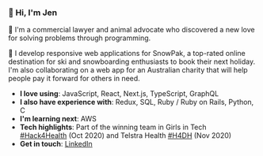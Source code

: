 ### 🌈 Hi, I'm Jen 

🐧 I'm a commercial lawyer and animal advocate who discovered a new love for solving problems through programming. 

👯 I develop responsive web applications for SnowPak, a top-rated online destination for ski and snowboarding enthusiasts to book their next holiday. I'm also collaborating on a web app for an Australian charity that will help people pay it forward for others in need.   
- **I love using**: JavaScript, React, Next.js, TypeScript, GraphQL 
- **I also have experience with**: Redux, SQL, Ruby / Ruby on Rails, Python, C 
- **I'm learning next**: AWS
- **Tech highlights**: Part of the winning team in Girls in Tech [#Hack4Health](https://www.linkedin.com/feed/hashtag/?keywords=hack4health&highlightedUpdateUrns=urn%3Ali%3Aactivity%3A6727173156987121664) (Oct 2020) and Telstra Health [#H4DH](https://www.linkedin.com/feed/hashtag/?keywords=h4dh&highlightedUpdateUrns=urn%3Ali%3Aactivity%3A6738980194578767872) (Nov 2020)
- **Get in touch**: [LinkedIn](https://www.linkedin.com/in/jennifer-lam-b609a062/)
